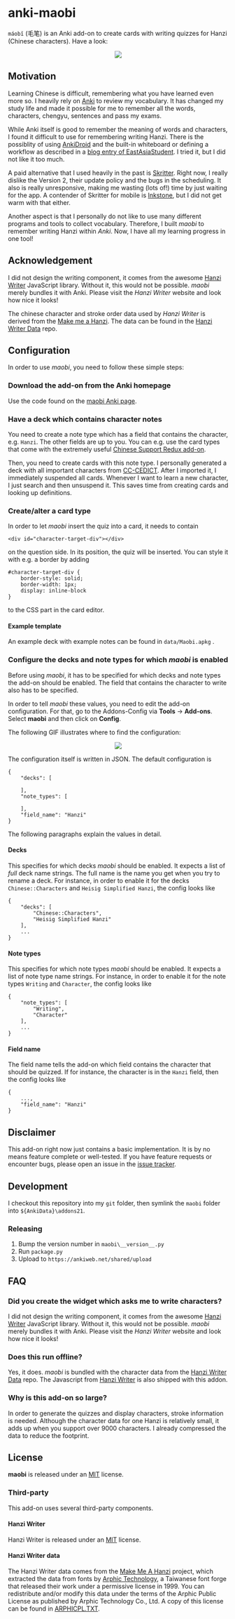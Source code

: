 # anki-maobi

`máobĭ` (毛笔) is an Anki add-on to create cards with writing quizzes for Hanzi (Chinese characters). Have a look:

<p align="center">
  <img src="img/maobi.gif">
</p>

## Motivation

Learning Chinese is difficult, remembering what you have learned even more so. I heavily rely on [Anki](https://apps.ankiweb.net/) to review my vocabulary. It has changed my study life and made it possible for me to remember all the words, characters, chengyu, sentences and pass my exams.

While Anki itself is good to remember the meaning of words and characters, I found it difficult to use for remembering writing Hanzi. There is the possiblity of using [AnkiDroid](https://github.com/ankidroid/Anki-Android) and the built-in whiteboard or defining a workflow as described in a [blog entry of EastAsiaStudent](https://eastasiastudent.net/study/skritter-functionality-for-free/). I tried it, but I did not like it too much.

A paid alternative that I used heavily in the past is [Skritter](https://skritter.com/). Right now, I really dislike the Version 2, their update policy and the bugs in the scheduling. It also is really unresponsive, making me wasting (lots of!) time by just waiting for the app. A contender of Skritter for mobile is [Inkstone](https://www.skishore.me/inkstone/), but I did not get warm with that either. 

Another aspect is that I personally do not like to use many different programs and tools to collect vocabulary. Therefore, I built *maobi* to remember writing Hanzi within *Anki*. Now, I have all my learning progress in one tool!

## Acknowledgement

I did not design the writing component, it comes from the awesome [Hanzi Writer](https://github.com/chanind/hanzi-writer) JavaScript library. Without it, this would not be possible. *maobi* merely bundles it with Anki. Please visit the *Hanzi Writer* website and look how nice it looks! 

The chinese character and stroke order data used by *Hanzi Writer* is derived from the [Make me a Hanzi](https://github.com/skishore/makemeahanzi). The data can be found in the [Hanzi Writer Data](https://github.com/chanind/hanzi-writer-data) repo.

## Configuration

In order to use *maobi*, you need to follow these simple steps:

### Download the add-on from the Anki homepage

Use the code found on the [maobi Anki page](https://ankiweb.net/shared/upload?id=931477147).

### Have a deck which contains character notes

You need to create a note type which has a field that contains the character, e.g. `Hanzi`. The other fields are up to you. You can e.g. use the card types that come with the extremely useful [Chinese Support Redux add-on](https://ankiweb.net/shared/info/1128979221).

Then, you need to create cards with this note type. I personally generated a deck with all important characters from [CC-CEDICT](https://cc-cedict.org/wiki/). After I imported it, I immediately suspended all cards. Whenever I want to learn a new character, I just search and then unsuspend it. This saves time from creating cards and looking up definitions.

### Create/alter a card type

In order to let *maobi* insert the quiz into a card, it needs to contain

    <div id="character-target-div"></div>

on the question side. In its position, the quiz will be inserted. You can style it with e.g. a border by adding 

    #character-target-div { 
        border-style: solid; 
        border-width: 1px; 
        display: inline-block
    }

to the CSS part in the card editor.

#### Example template

An example deck with example notes can be found in `data/Maobi.apkg` .

### Configure the decks and note types for which *maobi* is enabled

Before using *maobi*, it has to be specified for which decks and note types the add-on should be enabled. The field that contains the character to write also has to be specified.

In order to tell *maobi* these values, you need to edit the add-on configuration. For that, go to the Addons-Config via **Tools** → **Add-ons**. Select **maobi** and then click on **Config**.

The following GIF illustrates where to find the configuration:

<p align="center">
  <img src="img/config.gif">
</p>

The configuration itself is written in JSON. The default configuration is

```
{
    "decks": [

    ],
    "note_types": [

    ],
    "field_name": "Hanzi"
}
```

The following paragraphs explain the values in detail.

#### Decks

This specifies for which decks *maobi* should be enabled. It expects a list of *full* deck name strings. The full name is the name you get when you try to rename a deck. For instance, in order to enable it for the decks `Chinese::Characters` and `Heisig Simplified Hanzi`, the config looks like

```
{
    "decks": [
        "Chinese::Characters",
        "Heisig Simplified Hanzi"
    ],
    ...
}
```

#### Note types

This specifies for which note types *maobi* should be enabled. It expects a list of note type name strings. For instance, in order to enable it for the note types `Writing` and `Character`, the config looks like

```
{
    "note_types": [
        "Writing",
        "Character"
    ],
    ...
}
```

#### Field name

The field name tells the add-on which field contains the character that should be quizzed. If for instance, the character is in the `Hanzi` field, then the config looks like

```
{
    ...,
    "field_name": "Hanzi"
}
```

## Disclaimer

This add-on right now just contains a basic implementation. It is by no means feature complete or well-tested. If you have feature requests or encounter bugs, please open an issue in the [issue tracker](https://github.com/Rentier/anki-maobi/issues).

## Development

I checkout this repository into my `git` folder, then symlink the `maobi` folder into `${AnkiData}\addons21`.

### Releasing

1. Bump the version number in `maobi\__version__.py`
2. Run `package.py`
3. Upload to `https://ankiweb.net/shared/upload`

## FAQ

### Did you create the widget which asks me to write characters?

I did not design the writing component, it comes from the awesome [Hanzi Writer](https://github.com/chanind/hanzi-writer) JavaScript library. Without it, this would not be possible. *maobi* merely bundles it with Anki. Please visit the *Hanzi Writer* website and look how nice it looks!

### Does this run offline?

Yes, it does. *maobi* is bundled with the character data from the [Hanzi Writer Data](https://github.com/chanind/hanzi-writer-data) repo. The Javascript from [Hanzi Writer](https://github.com/chanind/hanzi-writer) is also shipped with this addon.

### Why is this add-on so large?

In order to generate the quizzes and display characters, stroke information is needed. Although the character data for one Hanzi is relatively small, it adds up when you support over 9000 characters. I already compressed the data to reduce the footprint.

## License

**maobi** is released under an [MIT](https://raw.githubusercontent.com/rentier/anki-maobi/master/LICENSE.txt) license.

### Third-party

This add-on uses several third-party components. 

#### Hanzi Writer

Hanzi Writer is released under an [MIT](https://raw.githubusercontent.com/chanind/hanzi-writer/master/LICENSE) license.

#### Hanzi Writer data

The Hanzi Writer data comes from the [Make Me A Hanzi](https://github.com/skishore/makemeahanzi) project, which extracted the data from fonts by [Arphic Technology](http://www.arphic.com/), a Taiwanese font forge that released their work under a permissive license in 1999. You can redistribute and/or modify this data under the terms of the Arphic Public License as published by Arphic Technology Co., Ltd. A copy of this license can be found in [ARPHICPL.TXT](https://raw.githubusercontent.com/chanind/hanzi-writer-data/master/ARPHICPL.TXT).